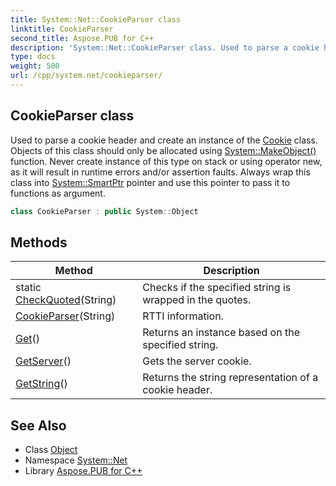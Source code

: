 ```yaml
---
title: System::Net::CookieParser class
linktitle: CookieParser
second_title: Aspose.PUB for C++
description: 'System::Net::CookieParser class. Used to parse a cookie header and create an instance of the Cookie class. Objects of this class should only be allocated using System::MakeObject() function. Never create instance of this type on stack or using operator new, as it will result in runtime errors and/or assertion faults. Always wrap this class into System::SmartPtr pointer and use this pointer to pass it to functions as argument in C++.'
type: docs
weight: 500
url: /cpp/system.net/cookieparser/
---
```

## CookieParser class


Used to parse a cookie header and create an instance of the [Cookie](../cookie/) class. Objects of this class should only be allocated using [System::MakeObject()](../../system/makeobject/) function. Never create instance of this type on stack or using operator new, as it will result in runtime errors and/or assertion faults. Always wrap this class into [System::SmartPtr](../../system/smartptr/) pointer and use this pointer to pass it to functions as argument.

```cpp
class CookieParser : public System::Object
```

## Methods

| Method | Description |
| --- | --- |
| static [CheckQuoted](./checkquoted/)(String) | Checks if the specified string is wrapped in the quotes. |
| [CookieParser](./cookieparser/)(String) | RTTI information. |
| [Get](./get/)() | Returns an instance based on the specified string. |
| [GetServer](./getserver/)() | Gets the server cookie. |
| [GetString](./getstring/)() | Returns the string representation of a cookie header. |
## See Also

* Class [Object](../../system/object/)
* Namespace [System::Net](../)
* Library [Aspose.PUB for C++](../../)
